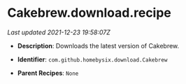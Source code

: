 # Cakebrew.download.recipe

_Last updated 2021-12-23 19:58:07Z_

- **Description**: Downloads the latest version of Cakebrew.

- **Identifier**: `com.github.homebysix.download.Cakebrew`

- **Parent Recipes**: `None`